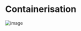 # Containerisation
![image](https://user-images.githubusercontent.com/99136688/192719460-8d1427ce-c71e-484e-bf41-2b11916bcf9d.png)

